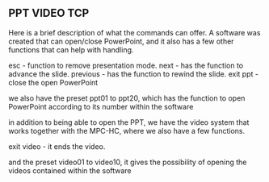 ## PPT VIDEO TCP
Here is a brief description of what the commands can offer. A software was created that can open/close PowerPoint, and it also has a few other functions that can help with handling.

esc - function to remove presentation mode.
next - has the function to advance the slide.
previous - has the function to rewind the slide.
exit ppt - close the open PowerPoint

we also have the preset ppt01 to ppt20, which has the function to open PowerPoint according to its number within the software

in addition to being able to open the PPT, we have the video system that works together with the MPC-HC, where we also have a few functions.

exit video - it ends the video.

and the preset video01 to video10, it gives the possibility of opening the videos contained within the software
